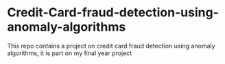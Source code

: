 # Credit-Card-fraud-detection-using-anomaly-algorithms
This repo contains a project on credit card fraud detection using anomaly algorithms, it is part on my final year project
